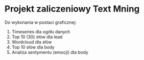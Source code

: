 # Projekt zaliczeniowy Text Mning 

Do wykonania w postaci graficznej:

1. Timeseries dla ogółu danych
2. Top 10 (30) słów dla lead
3. Wordcloud dla słów
4. Top 10 słów dla body
5. Analiza sentymentu (emocji) dla body
